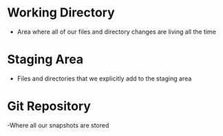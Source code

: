 # Working Directory
- Area where all of our files and directory changes are living all the time

# Staging Area
- Files and directories that we explicitly add to the staging area

# Git Repository
-Where all our snapshots are stored